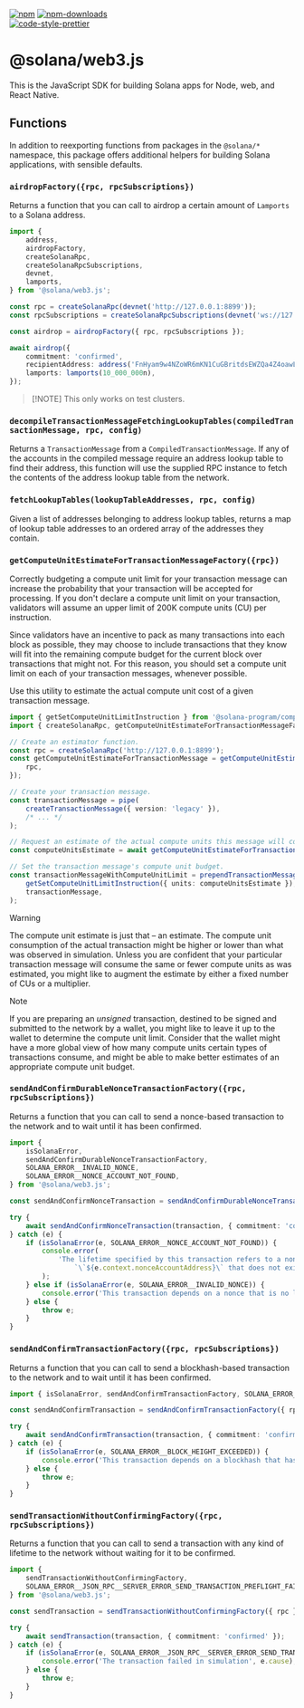 [![npm][npm-image]][npm-url]
[![npm-downloads][npm-downloads-image]][npm-url]
<br />
[![code-style-prettier][code-style-prettier-image]][code-style-prettier-url]

[code-style-prettier-image]: https://img.shields.io/badge/code_style-prettier-ff69b4.svg?style=flat-square
[code-style-prettier-url]: https://github.com/prettier/prettier
[npm-downloads-image]: https://img.shields.io/npm/dm/@solana/web3.js/rc.svg?style=flat
[npm-image]: https://img.shields.io/npm/v/@solana/web3.js/rc.svg?style=flat
[npm-url]: https://www.npmjs.com/package/@solana/web3.js/v/rc

# @solana/web3.js

This is the JavaScript SDK for building Solana apps for Node, web, and React Native.

## Functions

In addition to reexporting functions from packages in the `@solana/*` namespace, this package offers additional helpers for building Solana applications, with sensible defaults.

### `airdropFactory({rpc, rpcSubscriptions})`

Returns a function that you can call to airdrop a certain amount of `Lamports` to a Solana address.

```ts
import {
    address,
    airdropFactory,
    createSolanaRpc,
    createSolanaRpcSubscriptions,
    devnet,
    lamports,
} from '@solana/web3.js';

const rpc = createSolanaRpc(devnet('http://127.0.0.1:8899'));
const rpcSubscriptions = createSolanaRpcSubscriptions(devnet('ws://127.0.0.1:8900'));

const airdrop = airdropFactory({ rpc, rpcSubscriptions });

await airdrop({
    commitment: 'confirmed',
    recipientAddress: address('FnHyam9w4NZoWR6mKN1CuGBritdsEWZQa4Z4oawLZGxa'),
    lamports: lamports(10_000_000n),
});
```

> [!NOTE] This only works on test clusters.

### `decompileTransactionMessageFetchingLookupTables(compiledTransactionMessage, rpc, config)`

Returns a `TransactionMessage` from a `CompiledTransactionMessage`. If any of the accounts in the compiled message require an address lookup table to find their address, this function will use the supplied RPC instance to fetch the contents of the address lookup table from the network.

### `fetchLookupTables(lookupTableAddresses, rpc, config)`

Given a list of addresses belonging to address lookup tables, returns a map of lookup table addresses to an ordered array of the addresses they contain.

### `getComputeUnitEstimateForTransactionMessageFactory({rpc})`

Correctly budgeting a compute unit limit for your transaction message can increase the probability that your transaction will be accepted for processing. If you don't declare a compute unit limit on your transaction, validators will assume an upper limit of 200K compute units (CU) per instruction.

Since validators have an incentive to pack as many transactions into each block as possible, they may choose to include transactions that they know will fit into the remaining compute budget for the current block over transactions that might not. For this reason, you should set a compute unit limit on each of your transaction messages, whenever possible.

Use this utility to estimate the actual compute unit cost of a given transaction message.

```ts
import { getSetComputeUnitLimitInstruction } from '@solana-program/compute-budget';
import { createSolanaRpc, getComputeUnitEstimateForTransactionMessageFactory, pipe } from '@solana/web3.js';

// Create an estimator function.
const rpc = createSolanaRpc('http://127.0.0.1:8899');
const getComputeUnitEstimateForTransactionMessage = getComputeUnitEstimateForTransactionMessageFactory({
    rpc,
});

// Create your transaction message.
const transactionMessage = pipe(
    createTransactionMessage({ version: 'legacy' }),
    /* ... */
);

// Request an estimate of the actual compute units this message will consume.
const computeUnitsEstimate = await getComputeUnitEstimateForTransactionMessage(transactionMessage);

// Set the transaction message's compute unit budget.
const transactionMessageWithComputeUnitLimit = prependTransactionMessageInstruction(
    getSetComputeUnitLimitInstruction({ units: computeUnitsEstimate }),
    transactionMessage,
);
```

> [!WARNING]
> The compute unit estimate is just that &ndash; an estimate. The compute unit consumption of the actual transaction might be higher or lower than what was observed in simulation. Unless you are confident that your particular transaction message will consume the same or fewer compute units as was estimated, you might like to augment the estimate by either a fixed number of CUs or a multiplier.

> [!NOTE]
> If you are preparing an _unsigned_ transaction, destined to be signed and submitted to the network by a wallet, you might like to leave it up to the wallet to determine the compute unit limit. Consider that the wallet might have a more global view of how many compute units certain types of transactions consume, and might be able to make better estimates of an appropriate compute unit budget.

### `sendAndConfirmDurableNonceTransactionFactory({rpc, rpcSubscriptions})`

Returns a function that you can call to send a nonce-based transaction to the network and to wait until it has been confirmed.

```ts
import {
    isSolanaError,
    sendAndConfirmDurableNonceTransactionFactory,
    SOLANA_ERROR__INVALID_NONCE,
    SOLANA_ERROR__NONCE_ACCOUNT_NOT_FOUND,
} from '@solana/web3.js';

const sendAndConfirmNonceTransaction = sendAndConfirmDurableNonceTransactionFactory({ rpc, rpcSubscriptions });

try {
    await sendAndConfirmNonceTransaction(transaction, { commitment: 'confirmed' });
} catch (e) {
    if (isSolanaError(e, SOLANA_ERROR__NONCE_ACCOUNT_NOT_FOUND)) {
        console.error(
            'The lifetime specified by this transaction refers to a nonce account ' +
                `\`${e.context.nonceAccountAddress}\` that does not exist`,
        );
    } else if (isSolanaError(e, SOLANA_ERROR__INVALID_NONCE)) {
        console.error('This transaction depends on a nonce that is no longer valid');
    } else {
        throw e;
    }
}
```

### `sendAndConfirmTransactionFactory({rpc, rpcSubscriptions})`

Returns a function that you can call to send a blockhash-based transaction to the network and to wait until it has been confirmed.

```ts
import { isSolanaError, sendAndConfirmTransactionFactory, SOLANA_ERROR__BLOCK_HEIGHT_EXCEEDED } from '@solana/web3.js';

const sendAndConfirmTransaction = sendAndConfirmTransactionFactory({ rpc, rpcSubscriptions });

try {
    await sendAndConfirmTransaction(transaction, { commitment: 'confirmed' });
} catch (e) {
    if (isSolanaError(e, SOLANA_ERROR__BLOCK_HEIGHT_EXCEEDED)) {
        console.error('This transaction depends on a blockhash that has expired');
    } else {
        throw e;
    }
}
```

### `sendTransactionWithoutConfirmingFactory({rpc, rpcSubscriptions})`

Returns a function that you can call to send a transaction with any kind of lifetime to the network without waiting for it to be confirmed.

```ts
import {
    sendTransactionWithoutConfirmingFactory,
    SOLANA_ERROR__JSON_RPC__SERVER_ERROR_SEND_TRANSACTION_PREFLIGHT_FAILURE,
} from '@solana/web3.js';

const sendTransaction = sendTransactionWithoutConfirmingFactory({ rpc });

try {
    await sendTransaction(transaction, { commitment: 'confirmed' });
} catch (e) {
    if (isSolanaError(e, SOLANA_ERROR__JSON_RPC__SERVER_ERROR_SEND_TRANSACTION_PREFLIGHT_FAILURE)) {
        console.error('The transaction failed in simulation', e.cause);
    } else {
        throw e;
    }
}
```
